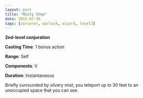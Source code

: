 ```yaml
---
layout: post
title: "Misty Step"
date: 2015-07-30
tags: [sorcerer, warlock, wizard, level2]
---
```


**2nd-level conjuration**

**Casting Time**: 1 bonus action

**Range**: Self

**Components**: V

**Duration**: Instantaneous

Briefly surrounded by silvery mist, you teleport up to 30 feet to an unoccupied space that you can see.
